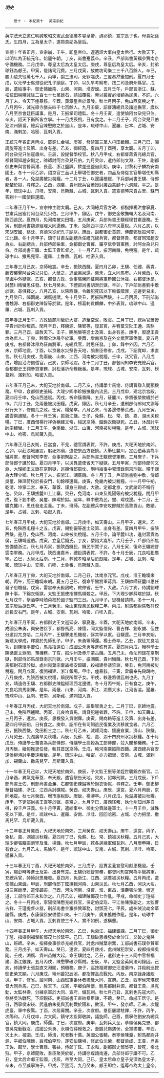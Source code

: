 

##### 明史
　　`卷十 ‧ 本紀第十`　
`英宗前紀`

* * *

英宗法天立道仁明誠敬昭文憲武至德廣孝睿皇帝，諱祁鎮，宣宗長子也。母貴妃孫氏。生四月，立為皇太子，遂冊貴妃為皇后。

宣德十年春正月，宣宗崩，壬午，即皇帝位。遵遺詔大事白皇太后行。大赦天下，以明年為正統元年。始罷午朝。丁亥，尚書蹇義卒。辛丑，戶部尚書黃福參贊南京守備機務。二月戊申，尊皇太后為太皇太后。庚戌，尊皇后為皇太后。辛亥，封弟祁鈺為郕王。甲寅，罷諸司冗費。三月戊寅，放教坊司樂工三千八百餘人。辛巳，罷山陵夫役萬七千人。丙申，諭三法司，死罪臨決，三覆奏然後加刑。夏四月壬戌，以元學士吳澄從祀孔子廟庭。丁卯，以久旱考察布、按二司及府州縣官。戊辰，遣給事中、御史捕畿南、山東、河南、淮安蝗。五月壬午，戶部言浙江、蘇、松荒田稅糧減除二百七十七萬餘石，請加覆覈。帝以覈實必增額為民患，不許。六月丁未，令天下瘞暴骸。辛酉，葬章皇帝於景陵。秋七月丙子，免山西夏稅之半。八月丙午，減光祿寺膳夫四千七百餘人。九月壬辰，詔督漕總兵及諸巡撫官，歲以八月至京會廷臣議事。是月，王振掌司禮監。冬十月壬寅，遣使諭阿台朶兒只伯。辛亥，詔天下衞所皆立學。十一月戊辰朔，日有食之。十二月壬子，阿台朶兒只伯犯涼州鎮番，總兵官陳懋敗之於黑山。是年，琉球中山、暹羅、日本、占城、安南、滿剌加、哈密、瓦剌入貢。

正統元年春正月丙戌，罷銅仁金場。庚寅，發禁軍三萬人屯田畿輔。三月己巳，賜周旋等進士及第、出身有差。乙亥，御經筵。夏四月丁酉朔，享太廟。五月丁卯，阿台朶兒只伯寇肅州。壬辰，設提督學校官。秋八月甲戌，右都督蔣貴充總兵官，都督同知趙安副之，帥師討阿台朶兒只伯。九月癸卯，遣侍郎何文淵、王佐，副都御史朱與言督兩淮、長蘆、浙江鹽課。欽差巡鹽自此始。庚申，封黎利子麟為安南國王。冬十一月乙卯，詔京官三品以上舉堪任御史者，四品及侍從言官舉堪任知縣者，各一人。免湖廣被災稅糧。十二月丁丑，以邊議稽緩，下兵部尚書王驥、侍郎鄺埜於獄，尋釋之。乙酉，湖廣、貴州總兵官蕭授討廣西蒙顧十六洞賊，平之。是年，琉球中山、爪哇、安南、烏斯藏、占城、瓦剌入貢。遣宣德時來貢古里、蘇門答剌十一國使臣還國。

二年春正月甲午，宣宗神主祔太廟。己亥，大同總兵官方政、都指揮楊洪會寧夏、甘肅兵出塞討阿台朶兒只伯。三月甲午，錄囚。戊午，御史金敬撫輯大名及河南、陝西逃民。夏四月，免河南被災田糧。五月庚寅，兵部尚書王驥經理甘肅邊務。壬寅，刑部尚書魏源經理大同邊務。丁未，免陝西平涼六府旱災夏稅。六月乙亥，以宋胡安國、蔡沈、真德秀從祀孔子廟庭。庚辰，副都御史賈諒、侍郎鄭辰振河南、江北饑。冬十月甲子，鎮守甘肅左副總兵任禮充總兵官，都督蔣貴、都督同知趙安為左、右副總兵，兵部侍郎柴車，僉都御史曹翼、羅亨信參贊軍務，討阿台朶兒只伯。兵部尚書王驥、太監王貴監督之。十一月乙巳，振河南饑，免稅糧。是年，琉球中山、撒馬兒罕、暹羅、土魯番、瓦剌、哈密入貢。

三年春三月己亥，京師地震。辛丑，振陝西饑。夏四月乙卯，王驥、任禮、蔣貴、趙安襲擊阿台朶兒只伯，大破之，追至黑泉還。癸未，立大同馬市。六月癸酉，以旱讞中外疑獄。乙亥，都督方政、僉事張榮同征南將軍黔國公沐晟、右都督沐昂，討麓川叛蠻思任發。秋七月癸未，下禮部尚書胡濙於獄。辛卯，下戶部尚書劉中敷於獄。尋俱釋之。八月乙亥，以陝西饑，令雜犯死囚以下輸銀贖罪，送邊吏易米，九月癸巳，蠲兩畿、湖廣逋賦。冬十月癸丑，再振陝西饑。十二月丙辰，下刑部尚書魏源、右都御史陳智等於獄。是年，榜葛剌貢麒麟，中外表賀。琉球中山、暹羅、占城、瓦剌入貢。

四年春正月壬午，方政破麓川蠻於大寨，追至空泥，敗沒。二月丁巳，總兵官蕭授平貴州計砂叛苗。閏月辛丑，釋魏源、陳智等，復其官，并宥棄交阯王通、馬騏罪。三月己酉，詔赦天下。壬子，賜施槃等進士及第、出身有差。庚申，廢遼王貴烚為庶人。丁卯，黔國公沐晟卒於軍。癸酉，增南京及在外文武官軍俸廩。夏五月庚戌，右都督沐昂為征南將軍，充總兵官，討思任發。丁卯，錄中外囚。六月乙未，京師地震。丁酉，以京畿水災祭告天地，諭羣臣修省。戊戌，下詔寬卹，求直言。秋七月庚戌，免兩畿、山東、江西、河南被災稅糧。壬申，汰冗官。八月戊戌，增設沿海備倭官。己亥，京師地震。冬十二月丁丑，都督同知李安充總兵官，僉都御史王翱參贊軍務，討松潘祈命簇叛番。是年，琉球、占城、安南、瓦剌、榜葛剌、滿剌加、哈密入貢。

五年春正月己未，大祀天地於南郊。二月乙亥，侍講學士馬愉、侍講曹鼐入閣預機務。甲申，僉都御史張純、大理少卿李畛振撫畿內流民。三月戊申，建北京宮殿。夏四月壬申，免山西逋賦。丙戌，祈命簇番降。五月，征麓川，參將張榮敗績於芒市。六月丁丑，免兩畿被災田糧。戊寅，錄囚。秋七月辛丑，遣刑部侍郎何文淵等分行天下，修備荒之政。壬寅，楊榮卒。八月乙未，令各邊修舉荒政。九月壬寅，蠲雲南逋賦。冬十一月壬寅，振浙江饑。壬子，免蘇、松、常、鎮、嘉、湖水災稅糧。丁巳，廣西僧楊行祥偽稱建文帝，械送京師，錮錦衣衞獄死。乙丑，沐昂討平師宗叛蠻。十二月壬午，免南畿、浙江、山東、河南被災稅糧。是年，占城、琉球中山、哈密、烏斯藏入貢。

六年春正月己亥朔，日當食，不見，禮官請表賀，不許。庚戌，大祀天地於南郊。乙卯，以莊浪地屢震，躬祀郊廟，遣使祭西方嶽鎮。大舉征麓川，定西伯蔣貴為平蠻將軍，都督同知李安、僉事劉聚副之，兵部尚書王驥總督軍務。三月庚子，下兵部侍郎于謙於獄。夏四月甲午，以災異遣使省天下疑獄。五月甲寅，刑部侍郎何文淵、大理卿王文錄在京刑獄，巡撫侍郎周忱、刑科給事中郭瑾錄南京刑獄。釋于謙為大理少卿。秋七月丁未，振浙江、湖廣饑。冬十月丁丑，戶部尚書劉中敷，侍郎吳璽、陳瑺荷校於長安門，旬餘釋還職。庚寅，免畿內被災稅糧。十一月甲午朔，乾清、坤寧二宮，奉天、華蓋、謹身三殿成，大赦。定都北京，文武諸司不稱行在。癸卯，王驥拔麓川上江寨。癸丑，免河南、山東及鳳陽等府被災稅糧。閏月甲戌，復下劉中敷、吳璽、陳瑺於獄。踰年，釋中敷為民，璽、瑺戍邊。十二月，王驥克麓川，思任發走孟養。丁未，班師。左副總兵李安攻餘賊於高黎貢山，敗績。是年，占城、瓦剌、哈密入貢。

七年春正月甲戌，大祀天地於南郊。二月庚申，如天壽山。三月甲子，還宮。乙亥，免陝西屯糧十之五。戊寅，賜劉儼等進士及第、出身有差。夏四月甲午，振陝西饑。是月，免山西、河南、山東被災稅糧。五月壬申，論平麓川功，進封蔣貴為侯，王驥靖遠伯。戊寅，立皇后錢氏。丁亥，倭陷大嵩所。六月壬子，戶部侍郎焦宏備倭浙江。秋七月丙寅，振陝西饑民，贖民所鬻子女。八月壬寅，復命王驥總督雲南軍務。九月甲戌，陝西進嘉禾，禮臣請表賀，不許。冬十月壬辰，兀良哈犯廣寧。乙巳，太皇太后崩。十二月，葬誠孝昭皇后於獻陵。是年，占城、瓦剌、哈密、琉球中山、安南、爪哇、土魯番、烏斯藏入貢。

八年春正月丁卯，大祀天地於南郊。二月己丑，汰南京冗官。戊戌，淮王瞻墺來朝。丙午，荊王瞻堈來朝。夏五月己巳，復命平蠻將軍蔣貴、王驥帥師征麓川思任發子思機發。戊寅，雷震奉天殿鴟吻，敕修省。壬午，大赦。六月丁亥，侍講劉球陳十事，下錦衣衞獄，太監王振使指揮馬順殺之。甲辰，下大理少卿薛瑄於獄。秋七月戊午，祭酒李時勉荷校於國子監門三日。九月甲子，思機發請降。冬十一月，宣宗廢后胡氏卒。十二月癸未，免山東復業民稅糧二年。丙戌，駙馬都尉焦敬荷校於長安右門。是年，占城、安南、瓦剌、哈密、爪哇入貢。

九年春正月甲寅，右都御史王文巡延安、寧夏邊。辛酉，大祀天地於南郊。辛未，成國公朱勇，興安伯徐亨，都督馬亮、陳懷，同太監僧保、曹吉祥、劉永誠、但住分道討兀良哈。二月丙午，王驥擊走思機發，俘其孥以獻。召驥還。三月辛亥朔，新建太學成，釋奠於先師孔子。甲子，朱勇等師還。楊士奇卒。乙丑，叙征兀良哈功，封陳懷平鄉伯，馬亮招遠伯；成國公朱勇等進秩有差。夏四月丙戌，翰林學士陳循直文淵閣，預機務。丁亥，振沙州及赤斤蒙古饑。五月己未，命法司錄在京刑獄，刑部侍郎馬昂錄南京刑獄。六月壬午，振湖廣、貴州蠻饑。秋七月己酉，下駙馬都尉石璟於獄。處州賊葉宗畱盜福安銀礦，殺福建參議竺淵，癸丑，免河南被災稅糧。閏月戊寅，復開福建、浙江銀場。甲申，瘞暴骸。壬寅，雷震奉先殿鴟吻。八月庚戌，免陝西被災稅糧，贖民所鬻子女。甲戌，敕邊將備瓦剌也先。九月丁亥，靖遠伯王驥、右都御史陳鎰經理西北邊備。冬十月丙午朔，日有食之。庚午，兀良哈貢馬謝罪。是年，兩畿、山東、河南、浙江、湖廣大水，江河皆溢。暹羅、琉球中山、瓦剌、安南、烏斯藏、滿剌加入貢。

十年春正月丙戌，大祀天地於南郊。戊子，詔舉智勇之士。二月丁巳，京師地震。己未，免陝西逋賦。丙寅，兀良哈貢馬，請貸犯邊者罪，不許。壬申，如天壽山。三月丙子，還宮。庚辰，思機發入貢謝罪。庚寅，賜商輅等進士及第、出身有差。夏四月甲辰朔，日有食之。庚申，詔所在有司飼逃民復業及流移就食者。六月乙丑，振陝西饑，免田租三之二。秋七月乙未，減糶河南、懷慶倉粟，濟山、陝饑。八月癸丑，免湖廣旱災秋糧。丙辰，免蘇、松、嘉、湖十四府州水災秋糧。冬十月戊辰，侍讀學士苗衷為兵部侍郎，侍講學士高穀為工部侍郎，竝入閣預機務。十二月丙辰，緬甸獲思任發，斬其首送京師。壬戌，輸河南粟振陝西饑。廣西總兵官安遠侯柳溥討平慶遠叛蠻。是年，琉球中山、哈密、亦力把里、安南、占城、滿剌加、錫蘭山、撒馬兒罕、烏斯藏入貢。

十一年春正月己卯，大祀天地於南郊。庚辰，予太監王振等弟姪世襲錦衣衞官。二月辛酉，異氣見華蓋、奉天殿，遣官祭告天地。癸亥，詔卹刑獄。三月戊辰，下戶部尚書王佐、刑部尚書金濂、右都御史陳鎰等於錦衣衞獄，尋釋之。壬申，御史柳華督福建、浙江、江西兵討礦賊。癸酉，如天壽山。庚辰，還宮。夏六月丙辰，京師地震。秋七月癸酉，增市廛稅鈔。庚辰，楊溥卒。八月戊戌，免湖廣被災秋糧。庚申，下吏部尚書王直等於獄，尋釋之。九月辛巳，廣西瑤叛，執化州知州茅自得，殺千戶汪義。冬十月甲寅，遣給事中、御史分賚諸邊軍士。十一月壬申，減殊死以下罪。是年，琉球中山、暹羅、安南、爪哇、回回哈密、占城、亦力把里、撒馬兒罕、烏斯藏入貢。

十二年春正月癸酉，大祀天地於南郊。三月癸亥，如天壽山。庚午，還宮。丙子，免杭、嘉、湖被災秋糧。夏四月丁巳，免蘇、松、常、鎮被災秋糧。五月己亥，大理少卿張驥振濟寧及淮、揚饑。秋七月甲辰，敕各邊練軍備瓦剌。八月庚申朔，日有食之。九月乙未，馬愉卒。是年，琉球中山、安南、占城、瓦剌、爪哇、哈密、暹羅入貢。

十三年春正月丁酉，大祀天地於南郊。三月戊子，詔責孟養宣慰司獻思機發。壬寅，賜彭時等進士及第、出身有差。王驥仍總督軍務，都督同知宮聚為平蠻將軍，充總兵官，帥師討思機發。夏四月，免浙江、江西、湖廣被災秋糧。五月丙戌，遣使捕山東蝗。甲辰，刑部侍郎丁鉉撫輯河南、山東災民。秋七月乙酉，河決大名，沒三百餘里，遣使蠲振。己酉，河決河南，沒曹、濮、東昌，潰壽張沙灣，壞運道，工部侍郎王永和治之。八月乙卯，福建賊鄧茂七作亂。甲戌，命御史丁瑄捕之。冬十一月丙戌，寧陽侯陳懋充總兵官，保定伯梁珤、平江伯陳豫副之，太監曹吉祥、王瑾提督火器，刑部尚書金濂參贊軍務，討鄧茂七。甲辰，處州賊流劫金華諸縣。庚戌，永康侯徐安備倭山東。十二月庚午，廣東猺賊作亂。是年，琉球中山、安南、占城入貢。瓦剌貢使三千人，賞不如例，遂構釁。

十四年春正月甲午，大祀天地於南郊。乙巳，免浙江、福建銀課。二月丁巳，御史丁瑄、指揮劉福擊斬鄧茂七於延平。己巳，王驥破思機發於金沙江，又破之鬼哭山，班師。辛未，指揮僉事徐恭充總兵官，討處州賊葉宗畱，工部尚書石璞參贊軍務。三月戊子，如天壽山。癸巳，還宮。夏四月庚戌，處州賊犯崇安，殺都指揮吳剛。壬戌，湖廣、貴州苗賊大起，命王驥討之。乙丑，遣御史十三人同中官督福建、浙江銀課。五月丙戌，陳懋擊破沙縣賊。壬辰，旱，太監金英同法司錄囚。己亥，侍讀學士張益直文淵閣，預機務。庚子，巡按福建御史汪澄棄市，并殺前巡按御史柴文顯。六月庚戌，靖州苗犯辰溪，都指揮高亮戰死。丙辰，南京謹身諸殿災。甲子，修省。詔河南、山西班軍番休者盡赴大同、宣府。乙丑，西寧侯宋瑛總督大同兵馬。己巳，赦天下。戊寅，平鄉伯陳懷，駙馬都尉井源，都督王貴、吳克勤，太監林壽，分練京軍於大同、宣府，備瓦剌。秋七月己丑，瓦剌也先寇大同，參將吳浩戰死，下詔親征。吏部尚書王直帥羣臣諫，不聽。癸巳，命郕王居守。是日，西寧侯宋瑛、武進伯朱冕與瓦剌戰於陽和，敗沒。甲午，發京師。乙未，次龍虎臺，軍中夜驚。丁酉，次居庸關。辛丑，次宣府。羣臣屢請駐蹕，不許。丙午，次陽和。八月戊申，次大同。鎮守太監郭敬諫，議旋師。己酉，廣寧伯劉安為總兵官，鎮大同。庚戌，師還。丁巳，次宣府。庚申，瓦剌兵大至，恭順侯吳克忠、都督吳克勤戰沒，成國公朱勇、永順伯薛綬救之，至鷂兒嶺遇伏，全軍盡覆。辛酉，次土木，被圍。壬戌，師潰，死者數十萬。英國公張輔，泰寧侯陳瀛，駙馬都尉井源，平鄉伯陳懷，襄城伯李珍，遂安伯陳塤，修武伯沈榮，都督梁成、王貴，尚書王佐、鄺埜，學士曹鼐、張益，侍郎丁鉉、王永和，副都御史鄧棨等，皆死，帝北狩。甲子，京師聞敗，羣臣聚哭於朝，侍講徐珵請南遷，兵部侍郎于謙不可。乙丑，皇太后命郕王監國。戊辰，帝至大同。己巳，皇太后命立皇子見深為皇太子。辛未，帝至威寧海子。甲戌，至黑河。九月癸未，郕王即位，遙尊帝為太上皇帝。

* * *

